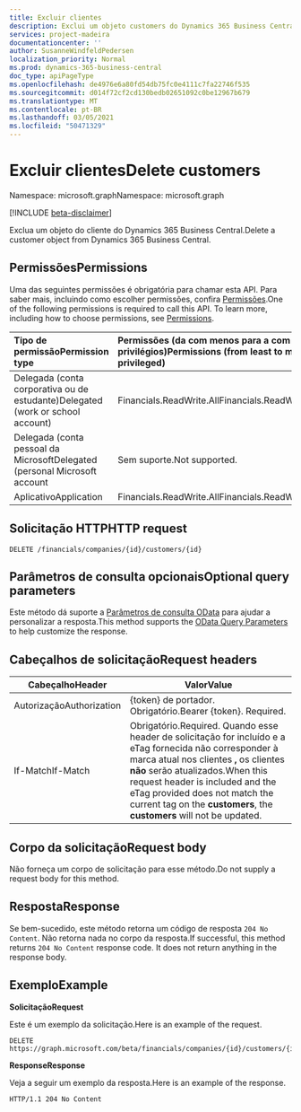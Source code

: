 ```yaml
---
title: Excluir clientes
description: Exclui um objeto customers do Dynamics 365 Business Central.
services: project-madeira
documentationcenter: ''
author: SusanneWindfeldPedersen
localization_priority: Normal
ms.prod: dynamics-365-business-central
doc_type: apiPageType
ms.openlocfilehash: de4976e6a80fd54db75fc0e4111c7fa22746f535
ms.sourcegitcommit: d014f72cf2cd130bedb02651092c0be12967b679
ms.translationtype: MT
ms.contentlocale: pt-BR
ms.lasthandoff: 03/05/2021
ms.locfileid: "50471329"
---
```

# <a name="delete-customers"></a><span data-ttu-id="721df-103">Excluir clientes</span><span class="sxs-lookup"><span data-stu-id="721df-103">Delete customers</span></span>

<span data-ttu-id="721df-104">Namespace: microsoft.graph</span><span class="sxs-lookup"><span data-stu-id="721df-104">Namespace: microsoft.graph</span></span>

[!INCLUDE [beta-disclaimer](../../includes/beta-disclaimer.md)]

<span data-ttu-id="721df-105">Exclua um objeto do cliente do Dynamics 365 Business Central.</span><span class="sxs-lookup"><span data-stu-id="721df-105">Delete a customer object from Dynamics 365 Business Central.</span></span>

## <a name="permissions"></a><span data-ttu-id="721df-106">Permissões</span><span class="sxs-lookup"><span data-stu-id="721df-106">Permissions</span></span>
<span data-ttu-id="721df-p101">Uma das seguintes permissões é obrigatória para chamar esta API. Para saber mais, incluindo como escolher permissões, confira [Permissões](/graph/permissions-reference).</span><span class="sxs-lookup"><span data-stu-id="721df-p101">One of the following permissions is required to call this API. To learn more, including how to choose permissions, see [Permissions](/graph/permissions-reference).</span></span>

|<span data-ttu-id="721df-109">Tipo de permissão</span><span class="sxs-lookup"><span data-stu-id="721df-109">Permission type</span></span> |<span data-ttu-id="721df-110">Permissões (da com menos para a com mais privilégios)</span><span class="sxs-lookup"><span data-stu-id="721df-110">Permissions (from least to most privileged)</span></span>|
|:---------------|:------------------------------------------|
|<span data-ttu-id="721df-111">Delegada (conta corporativa ou de estudante)</span><span class="sxs-lookup"><span data-stu-id="721df-111">Delegated (work or school account)</span></span>|<span data-ttu-id="721df-112">Financials.ReadWrite.All</span><span class="sxs-lookup"><span data-stu-id="721df-112">Financials.ReadWrite.All</span></span> |
|<span data-ttu-id="721df-113">Delegada (conta pessoal da Microsoft</span><span class="sxs-lookup"><span data-stu-id="721df-113">Delegated (personal Microsoft account</span></span>|<span data-ttu-id="721df-114">Sem suporte.</span><span class="sxs-lookup"><span data-stu-id="721df-114">Not supported.</span></span>|
|<span data-ttu-id="721df-115">Aplicativo</span><span class="sxs-lookup"><span data-stu-id="721df-115">Application</span></span>|<span data-ttu-id="721df-116">Financials.ReadWrite.All</span><span class="sxs-lookup"><span data-stu-id="721df-116">Financials.ReadWrite.All</span></span>|

## <a name="http-request"></a><span data-ttu-id="721df-117">Solicitação HTTP</span><span class="sxs-lookup"><span data-stu-id="721df-117">HTTP request</span></span>
```
DELETE /financials/companies/{id}/customers/{id}
```

## <a name="optional-query-parameters"></a><span data-ttu-id="721df-118">Parâmetros de consulta opcionais</span><span class="sxs-lookup"><span data-stu-id="721df-118">Optional query parameters</span></span>
<span data-ttu-id="721df-119">Este método dá suporte a [Parâmetros de consulta OData](/graph/query-parameters) para ajudar a personalizar a resposta.</span><span class="sxs-lookup"><span data-stu-id="721df-119">This method supports the [OData Query Parameters](/graph/query-parameters) to help customize the response.</span></span>

## <a name="request-headers"></a><span data-ttu-id="721df-120">Cabeçalhos de solicitação</span><span class="sxs-lookup"><span data-stu-id="721df-120">Request headers</span></span>
|<span data-ttu-id="721df-121">Cabeçalho</span><span class="sxs-lookup"><span data-stu-id="721df-121">Header</span></span>         |<span data-ttu-id="721df-122">Valor</span><span class="sxs-lookup"><span data-stu-id="721df-122">Value</span></span>                     |
|---------------|--------------------------|
|<span data-ttu-id="721df-123">Autorização</span><span class="sxs-lookup"><span data-stu-id="721df-123">Authorization</span></span>  |<span data-ttu-id="721df-p102">{token} de portador. Obrigatório.</span><span class="sxs-lookup"><span data-stu-id="721df-p102">Bearer {token}. Required.</span></span> |
|<span data-ttu-id="721df-126">If-Match</span><span class="sxs-lookup"><span data-stu-id="721df-126">If-Match</span></span>       |<span data-ttu-id="721df-127">Obrigatório.</span><span class="sxs-lookup"><span data-stu-id="721df-127">Required.</span></span> <span data-ttu-id="721df-128">Quando esse header de solicitação for incluído e a eTag fornecida não corresponder à marca atual nos clientes **,** os clientes **não** serão atualizados.</span><span class="sxs-lookup"><span data-stu-id="721df-128">When this request header is included and the eTag provided does not match the current tag on the **customers**, the **customers** will not be updated.</span></span> |

## <a name="request-body"></a><span data-ttu-id="721df-129">Corpo da solicitação</span><span class="sxs-lookup"><span data-stu-id="721df-129">Request body</span></span>
<span data-ttu-id="721df-130">Não forneça um corpo de solicitação para esse método.</span><span class="sxs-lookup"><span data-stu-id="721df-130">Do not supply a request body for this method.</span></span>

## <a name="response"></a><span data-ttu-id="721df-131">Resposta</span><span class="sxs-lookup"><span data-stu-id="721df-131">Response</span></span>
<span data-ttu-id="721df-p104">Se bem-sucedido, este método retorna um código de resposta ```204 No Content```. Não retorna nada no corpo da resposta.</span><span class="sxs-lookup"><span data-stu-id="721df-p104">If successful, this method returns ```204 No Content``` response code. It does not return anything in the response body.</span></span>

## <a name="example"></a><span data-ttu-id="721df-134">Exemplo</span><span class="sxs-lookup"><span data-stu-id="721df-134">Example</span></span>

<span data-ttu-id="721df-135">**Solicitação**</span><span class="sxs-lookup"><span data-stu-id="721df-135">**Request**</span></span>

<span data-ttu-id="721df-136">Este é um exemplo da solicitação.</span><span class="sxs-lookup"><span data-stu-id="721df-136">Here is an example of the request.</span></span>

```http
DELETE https://graph.microsoft.com/beta/financials/companies/{id}/customers/{id}
```

<span data-ttu-id="721df-137">**Response**</span><span class="sxs-lookup"><span data-stu-id="721df-137">**Response**</span></span> 

<span data-ttu-id="721df-138">Veja a seguir um exemplo da resposta.</span><span class="sxs-lookup"><span data-stu-id="721df-138">Here is an example of the response.</span></span> 

```http
HTTP/1.1 204 No Content
```



